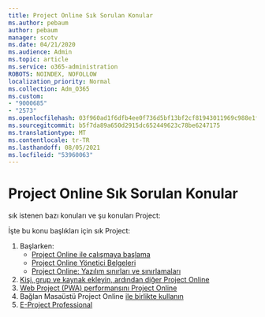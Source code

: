 ```yaml
---
title: Project Online Sık Sorulan Konular
ms.author: pebaum
author: pebaum
manager: scotv
ms.date: 04/21/2020
ms.audience: Admin
ms.topic: article
ms.service: o365-administration
ROBOTS: NOINDEX, NOFOLLOW
localization_priority: Normal
ms.collection: Adm_O365
ms.custom:
- "9000685"
- "2573"
ms.openlocfilehash: 03f960ad1f6dfb4ee0f736d5bf13bf2cf81943011969c988e1f49e9dfa12ea84
ms.sourcegitcommit: b5f7da89a650d2915dc652449623c78be6247175
ms.translationtype: MT
ms.contentlocale: tr-TR
ms.lasthandoff: 08/05/2021
ms.locfileid: "53960063"
---
```

# <a name="project-online-frequently-requested-topics"></a>Project Online Sık Sorulan Konular

sık istenen bazı konuları ve şu konuları Project:

İşte bu konu başlıkları için sık Project:
1.  Başlarken: 
    -   [Project Online ile çalışmaya başlama](https://docs.microsoft.com/projectonline/get-started-with-project-online) 
    -   [Project Online Yönetici Belgeleri](https://docs.microsoft.com/projectonline/project-online) 
    -   [Project Online: Yazılım sınırları ve sınırlamaları](https://docs.microsoft.com/ProjectOnline/project-online-software-boundaries-and-limits) 
2.  [Kişi, grup ve kaynak ekleyin, ardından diğer Project Online](https://docs.microsoft.com/projectonline/step-2-add-people-to-project-online) 
3.  [Web Project (PWA) performansını Project Online](https://docs.microsoft.com/projectonline/tune-project-online-performance)
4.  Bağlan Masaüstü Project Online [ile birlikte kullanın](https://docs.microsoft.com/projectonline/connect-to-project-online-with-the-project-online-desktop-client) 
5.  [E-Project Professional](https://support.office.com/article/install-project-7059249b-d9fe-4d61-ab96-5c5bf435f281) 
